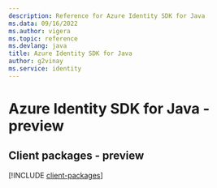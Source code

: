 ```yaml
---
description: Reference for Azure Identity SDK for Java
ms.data: 09/16/2022
ms.author: vigera
ms.topic: reference
ms.devlang: java
title: Azure Identity SDK for Java
author: g2vinay
ms.service: identity
---
```

# Azure Identity SDK for Java - preview

## Client packages - preview
[!INCLUDE [client-packages](identity-client-index.md)]
